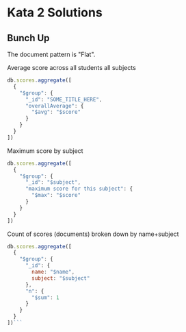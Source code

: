 # Kata 2 Solutions
## Bunch Up 


The document pattern is "Flat".

Average score across all students all subjects

```javascript
db.scores.aggregate([
  {
    "$group": {
      "_id": "SOME_TITLE_HERE",
      "overallAverage": {
        "$avg": "$score"
      }
    }
  }
])
```


Maximum score by subject

```javascript
db.scores.aggregate([
  {
    "$group": {
      "_id": "$subject",
      "maximum score for this subject": {
        "$max": "$score"
      }
    }
  }
])
```


Count of scores (documents) broken down by name+subject

```javascript
db.scores.aggregate([
  {
    "$group": {
      "_id": {
        name: "$name",
        subject: "$subject"
      },
      "n": {
        "$sum": 1
      }
    }
  }
])```
